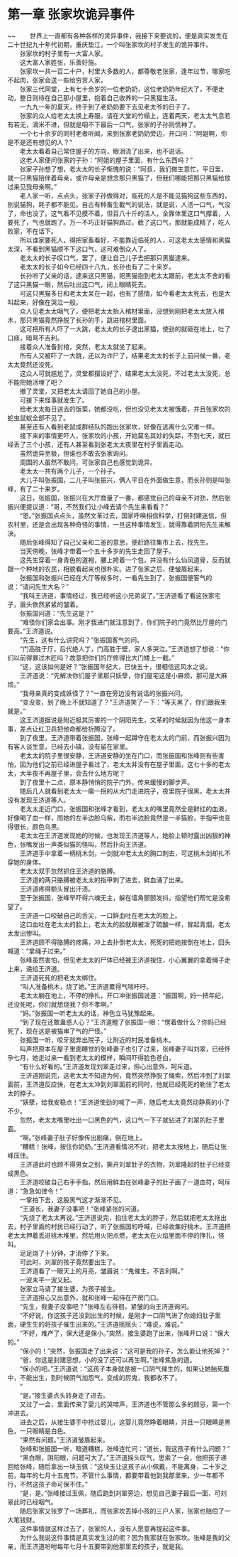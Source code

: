 # 第一章 张家坎诡异事件

~~
            　　世界上一直都有各种各样的灵异事件，我接下来要说的，便是真实发生在二十世纪九十年代初期，重庆垫江，一个叫张家坎的村子发生的诡异事件。<br>　　张家坎的村子里有一大富人家。<br>　　这大富人家姓张，乐善好施。<br>　　张家坎一共一百二十户，村里大多数的人，都尊敬老张家，逢年过节，哪家吃不起肉，张家会送一些给穷苦人家。<br>　　张家三代同堂，上有七十余岁的一位老奶奶，这位老奶奶年纪大了，不便走动，整日则待在自己那小屋里，抱着自己收养的一只黑猫生活。<br>　　一九九一年的夏天，终于到了老奶奶要下去见老太爷的日子了。<br>　　张家的众人给老太太换上寿服，请在大堂的竹榻上，连着两天，老太太气息若有若无，滴米不进，但就是咽不下最后一口气，张家的子孙则慌神了。<br>　　一个七十余岁的同村老者听闻，来到张家老奶奶旁边，开口问：“阿姐啊，你是不是还有想见的人？”<br>　　老太太看着自己常住屋子的方向，眼泪流了出来，也不说话。<br>　　这老人家便问张家的子孙：“阿姐的屋子里面，有什么东西吗？”<br>　　张家子孙想了想，老太太的长子惭愧的说：“阿叔，我们做生意忙，平日里，就一只黑猫陪伴着母亲，或许母亲是想念那只黑猫了，但我们哪能把那只黑猫给放过来见我母亲啊。”<br>　　老人家一听，点点头，张家子孙做得对，临死的人是不能见猫狗这些东西的，别说猫狗，耗子都不能见。自古有种畜生截气的说法，就是说，人活一口气，气没了，命也没了。这气看不见摸不着，但百八十斤的活人，全靠体里这口气撑着，人要死了，气也就跑了。万一不巧正好猫狗路过，截了这口气，那就能成精了，吃人败家，不在话下。<br>　　所以谁家要死人，得把家畜看好，不能靠近临死的人，可这老太太感情和黑猫太深，不看到黑猫顺不下这口气，这可难倒众人了。<br>　　老太太的长子叹口气，罢了，便让自己儿子去把那只黑猫逮来。<br>　　老太太的长子如今已经四十八九，长孙也有了二十来岁。<br>　　长孙听了父亲的话，逮来这只黑猫，把黑猫抱到老太太跟前，老太太不舍的看了这只黑猫一眼，然后吐出这口气，闭上眼睛死去。<br>　　可这只黑猫多日和老太太呆在一起，也有了感情，如今看老太太死去，也是大叫起来，好像在哭泣一般。<br>　　众人见老太太咽气了，便把老太太抬入棺材里面，没想到刚把老太太放入棺木，那只黑猫竟然挣脱了长孙的手，跳进棺材里面。<br>　　这可把所有人吓了一大跳，老太太的长子逮出黑猫，使劲的就砸在地上，吐了口痰，暗骂不吉利。<br>　　接着众人准备封棺，突然，老太太就坐了起来。<br>　　所有人又被吓了一大跳，还以为诈尸了，结果老太太的长子上前问候一番，老太太竟然还没死。<br>　　这众人可就尴尬了，灵堂都摆设好了，结果老太太没死，不过老太太没死，总不能把她活埋了吧？<br>　　撤了灵堂，又把老太太请回了她自己的小屋。<br>　　可接下来怪事就发生了。<br>　　给老太太每日送去的饭菜，她都没吃，但也没见老太太被饿着，并且张家坎的蛇虫鼠蚁全部不见了。<br>　　甚至还有人看到老鼠成群结队的跑出张家坎，好像在逃离什么灾难一样。<br>　　接下来的事情更吓人，张家坎的小孩，开始莫名其妙的失踪，不到七天，就已经丢了三个小孩，还有人甚至看到张老太太夜里在村子里面走动。<br>　　虽然诡异至极，但谁也不敢去张家询问。<br>　　周围的人虽然不敢问，可张家自己也感觉到诡异。<br>　　老太太一共有两个儿子，一个孙子。<br>　　大儿子叫张振国，二儿子叫张振兴，俩人平日在外面做生意，而长孙则是叫张峰，有了二十来岁。<br>　　这日，张振国，张振兴在大厅商量了一番，都感觉自己的母亲不对劲，然后张振兴便提议道：“哥，不然我们让小峰去请个先生来看看？”<br>　　“恩。”张振国点点头，虽然文革过去，国家呼唤相信科学，打倒封建迷信，但农村里，还是会出现各种奇怪的事情，一旦这种事情发生，就得靠着阴阳先生来解决。<br>　　随后张峰得知了自己父亲和二爸的意思，便赶路往集市上去，找先生。<br>　　当天傍晚，张峰才带着一个五十多岁的先生走回了屋子。<br>　　这先生穿着一身青色的道袍，腰上挎着一个包，并没有什么仙风道骨，反而就跟一个种地的农民，相貌看起来也很朴实。进了张家之后，便皱眉起来。<br>　　张振国和张振兴已经在大厅等候多时，一看先生到了，张振国便客气的说：“请问先生大名？”<br>　　“我叫王济道，事情经过，我已经听这小兄弟说了。”王济道看了看这张家宅子，眉头依然紧紧的皱着。<br>　　张振国问道：“先生这是？”<br>　　“难怪你们家会出事。刚才我进门就注意到了，你们院子的门竟然比厅屋的门要高。”王济道说。<br>　　“先生，这有什么讲究吗？”张振国客气的问。<br>　　“门高胜于厅，后代绝人丁，门高胜于壁，家人多哭泣。”王济道想了想说：“你们以前得罪过木匠吗？故意把你们的厅修得比大门矮上一截。”<br>　　“这，这该如何是好？”张振国年纪大，已快五十，很相信这风水之说。<br>　　王济道说：“先解决你们屋子里那只妖孽，你们屋宅这是小麻烦，那可是大麻烦。”<br>　　“我母亲真的变成妖怪了？”一直在旁边没有说话的张振兴问。<br>　　“变没变，到了晚上不就知道了？”王济道笑了一下：“等天黑了，你们跟我来就是。”<br>　　这王济道据说是附近极其厉害的一个阴阳先生，文革的时候就因为他这一身本事，差点让红卫兵把他命都给折腾没了。<br>　　到了夜里，王济道带着张振国，张峰一起蹲守在老太太的门前，而张振兴因为有客人谈生意，已经去小镇，没有留在家里。<br>　　老太太的院子里很安静，王济道安静的坐在门口，而张振国和张峰则有些害怕，因为他们之前已经进屋子看过了，老太太并没有在屋子里面，这七十多的老太太，大半夜不再屋子里，会去什么地方呢？<br>　　到了夜里十二点，原本静悄悄的院子门外，传来缓慢的脚步声。<br>　　随后几人就看到老太太一瘸一拐的从大门走进院子，夜里院子很黑，老太太并没有发现王济道等人。<br>　　老太太走近门口，张振国和张峰才看到，老太太的嘴里竟然全是鲜红的血液，好像喝了血一样，而她的左半边脸乌紫，而右半边脸竟然是一半猫脸，手指甲也变得很长，颜色乌黑。<br>　　老太太在王济道发现她的时候，也发现王济道等人，她脸上顿时露出凶狠的神色，张嘴发出一声类似猫的怪叫，然后扑向王济道。<br>　　王济道手中拿着一柄桃木剑，一剑就冲老太太的胸口刺去，可这桃木剑却扎不穿她的身体。<br>　　老太太双手忽然抓住王济道的胳膊。<br>　　王济道的两只胳膊被老太太的指甲刺了进去，鲜血涌了出来。<br>　　王济道疼得额头冒出汗渍。<br>　　至于张振国，张峰早吓得六魂无主，躲在墙角颤颤发抖，指望他们帮忙是没希望了。<br>　　王济道一口咬破自己的舌尖，一口鲜血吐在老太太的脸上。<br>　　这口血吐在老太太的脸上，老太太的脸就跟被泼了硫酸一样，冒起青烟，老太太发出惨叫。<br>　　王济道顾不得胳膊的疼痛，冲上去扑倒老太太，死死的把她按倒在地上，回头喊道：“拿绳子过来。”<br>　　张峰虽然害怕，但见老太太的尸体已经被王济道按住，小心翼翼的拿着绳子走上来，递给王济道。<br>　　王济道死死的把老太太绑住。<br>　　“叫人准备桃木，烧了她。”王济道累得气喘吁吁。<br>　　老太太躺在地上，不停的挣扎，开口冲张振国说道：“振国啊，妈一把年纪，还没死呢，你们就想烧我？你不孝啊。”<br>　　“妈。”张振国一听老太太的话，神色立马犹豫起来。<br>　　“到了现在还敢蛊惑人心？”王济道瞪了张振国一眼：“愣着做什么？你妈已经死了，现在这是被猫串了气的尸怪。”<br>　　张振国一听，咬牙就奔出院子，让附近的村民准备桃木。<br>　　叫声把原本在屋子里面睡觉的张峰妻子也引了过来，张峰妻子叫刘翠，已经怀孕七月，她走过来一看到老太太的模样，瞬间吓得脸色苍白，<br>　　“有什么好看的。”王济道发现刘翠走过来，担心出意外，呵斥道。<br>　　王济道刚说完，这老太太不知道为何，竟然突然挣脱了绳索，然后冲到了刘翠面前，王济道反应快，在老太太冲到刘翠面前的同时，他就已经死死的勒住了老太太的脖子。<br>　　“妖孽，给我安稳点！”王济道使劲的喊了一声，随后老太太竟然动静真的小了不少。<br>　　忽然，老太太嘴里吐出一口黑色的气，这口气一下子就钻进了刘翠的肚子里面。<br>　　“啊。”张峰妻子肚子好像传出剧痛，倒在地上。<br>　　“糟糕！张峰，按住你奶奶。”王济道看情况不对，把老太太按地上，随后让张峰压住。<br>　　王济道此时也顾不得男女之别，撕开刘翠肚子的衣物，刘翠隆起的肚子已经变成黑色。<br>　　王济道咬破自己右手手指，然后用鲜血在张峰妻子的肚子画了一道血符，呵斥道：“急急如律令！”<br>　　一掌拍下去，这股黑气这才渐渐不见。<br>　　“王道长，我妻子没事吧！”张峰紧张的问道。<br>　　“先烧了老太太再说。”王济道说完，掐住老太太的脖子，然后就把老太太拖出去，村子里面的村民已经行动了，听了张振国的呼喊，已经收集好桃木，王济道把老太太押着丢进桃木堆里，然后用火把点燃，老太太在火焰里面不停的挣扎，怪叫。<br>　　足足烧了十分钟，才消停了下来。<br>　　可此时，刘翠的孩子竟然要出生了。<br>　　王济道看了一眼天上的月亮，皱眉说：“鬼催生，不吉利啊。”<br>　　一波未平一波又起。<br>　　张家立马请了接生婆，为孩子接生。<br>　　王济道担心又出意外，就和张峰一起待在产房门口。<br>　　“先生，我妻子没事吧？”张峰左右徘徊，紧皱的向王济道询问。<br>　　“不好说，你这孩子还没到出生的时候，是刚才一口阴气进了你媳妇肚子里面，硬生生的将孩子催生出来的。”王济道摇摇头：“难说，难说。”<br>　　“不好，难产了，保大还是保小。”突然，接生婆跑了出来，张峰开口说：“保大的。”<br>　　“保小的！”突然，张振国走了出来说：“这可是我的孙子，怎么能让他死掉？”<br>　　“爸，你这是封建思想，小的没了还可以再生啊。”张峰焦急的道。<br>　　“保小的吧。”王济道说：“这孩子本身就是被一口阴气催生的，如果让她胎死腹中，不能出生，到时候阴气加怨气，变成的厉鬼，我都收不了。<br>　　”<br>　　“是。”接生婆点头转身走了进去。<br>　　又过了一会，里面传来了婴儿的哭啼声，王济道也不管那么多的顾忌，第一个冲进去。<br>　　进去之后，从接生婆手中抢过婴儿，这婴儿竟然睁着眼睛，并且一只眼睛是黑色，一只眼睛是白色。<br>　　“果然有问题。”王济道皱眉起来。<br>　　张峰和张振国一听，暗道糟糕，张峰连忙问：“道长，我这孩子有什么问题？”<br>　　“黑白眼，阴阳眼，问题可大了。”王济道摇头叹气，思索了一会，他把孩子递回给张峰，随后拿出一块玉佩：“这块玉让这孩子从小佩戴，不能离身，二十岁之前，每年的七月十五鬼节，不管什么事情，都要带着他到我那里来，少一年都不行，不然这孩子命可保不住。”<br>　　“是，是。”张峰接过玉佩，随后跑到刘翠旁边，想见自己妻子最后一面，可刘翠此时已经咽气。<br>　　随后张家又张罗了一场葬礼，而张家坎丢掉小孩的三户人家，张家也赔偿了一大笔钱财。<br>　　这件事情就这样过去了，张家的人，没有人愿意再提起这件事。<br>　　为什么我说这件事情是真实发生过的呢？因为我家就在张家坎。张峰是我的父亲，而王济道吩咐每年七月十五要带到他那里去的孩子，就是我。<br>　　
	
